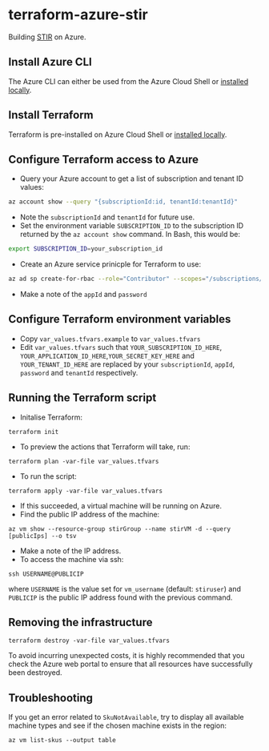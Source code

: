 # terraform-azure-stir
Building [STIR](https://github.com/UCL/STIR) on Azure.
## Install Azure CLI
The Azure CLI can either be used from the Azure Cloud Shell or [installed locally](https://docs.microsoft.com/en-us/cli/azure/install-azure-cli?view=azure-cli-latest). 
## Install Terraform
Terraform is pre-installed on Azure Cloud Shell or [installed locally](https://www.terraform.io/intro/getting-started/install.html).
## Configure Terraform access to Azure
- Query your Azure account to get a list of subscription and tenant ID values:
```bash
az account show --query "{subscriptionId:id, tenantId:tenantId}"
```
- Note the `subscriptionId` and `tenantId` for future use.
- Set the environment variable `SUBSCRIPTION_ID` to the subscription ID returned by the `az account show` command. In Bash, this would be:
```bash
export SUBSCRIPTION_ID=your_subscription_id
```
- Create an Azure service prinicple for Terraform to use:
```bash
az ad sp create-for-rbac --role="Contributor" --scopes="/subscriptions/${SUBSCRIPTION_ID}"
```
- Make a note of the `appId` and `password`

## Configure Terraform environment variables
- Copy `var_values.tfvars.example` to `var_values.tfvars`
- Edit `var_values.tfvars` such that `YOUR_SUBSCRIPTION_ID_HERE`, `YOUR_APPLICATION_ID_HERE`,`YOUR_SECRET_KEY_HERE` and `YOUR_TENANT_ID_HERE` are replaced by your `subscriptionId`, `appId`, `password` and `tenantId` respectively.

## Running the Terraform script
- Initalise Terraform:
```shell
terraform init
```
- To preview the actions that Terraform will take, run:
```shell
terraform plan -var-file var_values.tfvars
```
- To run the script:
```shell 
terraform apply -var-file var_values.tfvars
```
- If this succeeded, a virtual machine will be running on Azure.
- Find the public IP address of the machine:
```shell
az vm show --resource-group stirGroup --name stirVM -d --query [publicIps] --o tsv
```
- Make a note of the IP address.
- To access the machine via ssh:
```shell
ssh USERNAME@PUBLICIP
```
where `USERNAME` is the value set for `vm_username` (default: `stiruser`) and `PUBLICIP` is the public IP address found with the previous command.

## Removing the infrastructure
```shell
terraform destroy -var-file var_values.tfvars
```
To avoid incurring unexpected costs, it is highly recommended that you check the Azure web portal to ensure that all resources have successfully been destroyed.

## Troubleshooting
If you get an error related to `SkuNotAvailable`, try to display all available machine types and see if the chosen machine exists in the region:
```
az vm list-skus --output table
```
